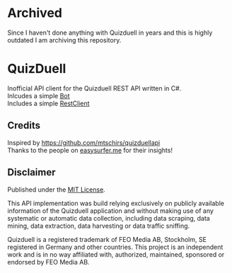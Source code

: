 # Archived
Since I haven't done anything with Quizduell in years and this is highly outdated I am archiving this repository.

# QuizDuell
Inofficial API client for the Quizduell REST API written in C#.  
Inlcudes a simple [Bot](QuizDuellBot/QuizDuellBot.cs)  
Includes a simple [RestClient](QuizDuellApi/RestClient.cs)  

## Credits
Inspired by https://github.com/mtschirs/quizduellapi  
Thanks to the people on [easysurfer.me](http://easysurfer.me/wordpress/?p=761) for their insights!  

## Disclaimer
Published under the [MIT License](LICENSE).

This API implementation was build relying exclusively on publicly available information of the Quizduell application and without making use of any systematic or automatic data collection, including data scraping, data mining, data extraction, data harvesting or data traffic sniffing.

Quizduell is a registered trademark of FEO Media AB, Stockholm, SE registered in Germany and other countries. This project is an independent work and is in no way affiliated with, authorized, maintained, sponsored or endorsed by FEO Media AB.
